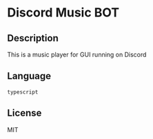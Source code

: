 # Discord Music BOT

## Description

This is a music player for GUI running on Discord

## Language

`typescript`

## License

MIT
